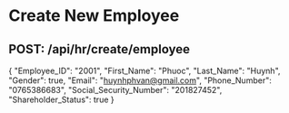 # Create New Employee

## POST: /api/hr/create/employee

{
  "Employee_ID": "2001",
  "First_Name": "Phuoc",
  "Last_Name": "Huynh",
  "Gender": true,
  "Email": "huynhphvan@gmail.com",
  "Phone_Number": "0765386683",
  "Social_Security_Number": "201827452",
  "Shareholder_Status": true
}
